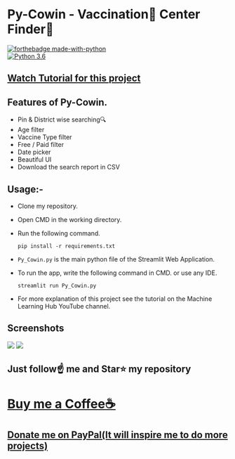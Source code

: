 # Py-Cowin - Vaccination💉 Center Finder🔎 

[![forthebadge made-with-python](http://ForTheBadge.com/images/badges/made-with-python.svg)](https://www.python.org/)                 
[![Python 3.6](https://img.shields.io/badge/python-3.6-blue.svg)](https://www.python.org/downloads/release/python-360/)   

## [Watch Tutorial for this project](https://youtu.be/HTSDryllx0Y)

## Features of Py-Cowin.
- Pin & District wise searching🔍
- Age filter
- Vaccine Type filter
- Free / Paid filter
- Date picker
- Beautiful UI
- Download the search report in CSV

## Usage:-

- Clone my repository.
- Open CMD in the working directory.
- Run the following command.

  ```
  pip install -r requirements.txt
  ```
- `Py_Cowin.py` is the main python file of the Streamlit Web Application.
- To run the app, write the following command in CMD. or use any IDE.

  ```
  streamlit run Py_Cowin.py
  ```

- For more explanation of this project see the tutorial on the Machine Learning Hub YouTube channel.

## Screenshots

<img src="https://github.com/Spidy20/Py-Cowin/blob/master/t1.jpg">
<img src="https://github.com/Spidy20/Py-Cowin/blob/master/t2.jpg">


## Just follow☝️ me and Star⭐ my repository 

# [Buy me a Coffee☕](https://www.buymeacoffee.com/spidy20)
## [Donate me on PayPal(It will inspire me to do more projects)](https://www.paypal.me/spidy1820)
